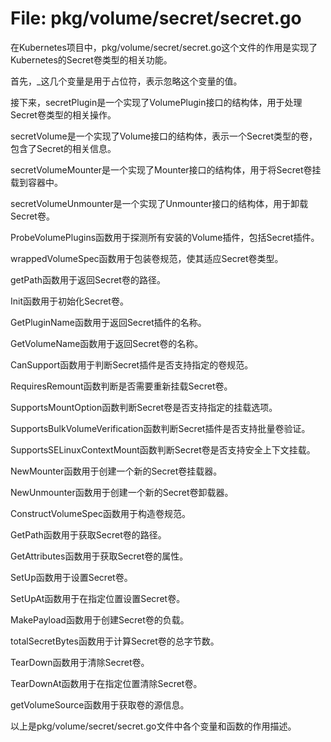 # File: pkg/volume/secret/secret.go

在Kubernetes项目中，pkg/volume/secret/secret.go这个文件的作用是实现了Kubernetes的Secret卷类型的相关功能。

首先，_这几个变量是用于占位符，表示忽略这个变量的值。

接下来，secretPlugin是一个实现了VolumePlugin接口的结构体，用于处理Secret卷类型的相关操作。

secretVolume是一个实现了Volume接口的结构体，表示一个Secret类型的卷，包含了Secret的相关信息。

secretVolumeMounter是一个实现了Mounter接口的结构体，用于将Secret卷挂载到容器中。

secretVolumeUnmounter是一个实现了Unmounter接口的结构体，用于卸载Secret卷。

ProbeVolumePlugins函数用于探测所有安装的Volume插件，包括Secret插件。

wrappedVolumeSpec函数用于包装卷规范，使其适应Secret卷类型。

getPath函数用于返回Secret卷的路径。

Init函数用于初始化Secret卷。

GetPluginName函数用于返回Secret插件的名称。

GetVolumeName函数用于返回Secret卷的名称。

CanSupport函数用于判断Secret插件是否支持指定的卷规范。

RequiresRemount函数判断是否需要重新挂载Secret卷。

SupportsMountOption函数判断Secret卷是否支持指定的挂载选项。

SupportsBulkVolumeVerification函数判断Secret插件是否支持批量卷验证。

SupportsSELinuxContextMount函数判断Secret卷是否支持安全上下文挂载。

NewMounter函数用于创建一个新的Secret卷挂载器。

NewUnmounter函数用于创建一个新的Secret卷卸载器。

ConstructVolumeSpec函数用于构造卷规范。

GetPath函数用于获取Secret卷的路径。

GetAttributes函数用于获取Secret卷的属性。

SetUp函数用于设置Secret卷。

SetUpAt函数用于在指定位置设置Secret卷。

MakePayload函数用于创建Secret卷的负载。

totalSecretBytes函数用于计算Secret卷的总字节数。

TearDown函数用于清除Secret卷。

TearDownAt函数用于在指定位置清除Secret卷。

getVolumeSource函数用于获取卷的源信息。

以上是pkg/volume/secret/secret.go文件中各个变量和函数的作用描述。

